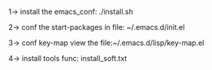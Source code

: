 1-> install the emacs_conf: ./install.sh

2-> conf the start-packages in file: ~/.emacs.d/init.el

3-> conf key-map view the file:~/.emacs.d/lisp/key-map.el

4-> install tools func: install_soft.txt
